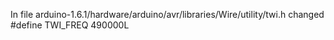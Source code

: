 In file arduino-1.6.1/hardware/arduino/avr/libraries/Wire/utility/twi.h changed 
#define TWI_FREQ 490000L
